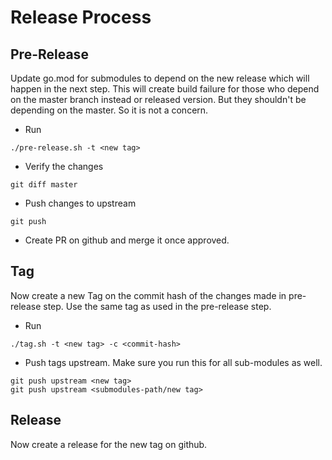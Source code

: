 # Release Process

## Pre-Release
Update go.mod for submodules to depend on the new release which will happen
in the next step. This will create build failure for those who depend
on the master branch instead or released version. But they shouldn't be
depending on the master. So it is not a concern.

- Run
```
./pre-release.sh -t <new tag>
```

- Verify the changes
```
git diff master
```

- Push changes to upstream
```
git push
```

- Create PR on github and merge it once approved.

## Tag
Now create a new Tag on the commit hash of the changes made in pre-release step.
Use the same tag as used in the pre-release step.

- Run
```
./tag.sh -t <new tag> -c <commit-hash>
```

- Push tags upstream. Make sure you run this for all sub-modules as well.
```
git push upstream <new tag>
git push upstream <submodules-path/new tag>
```

## Release
Now create a release for the new tag on github.

